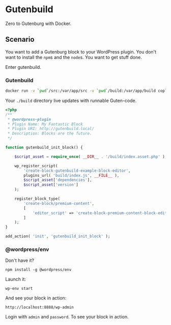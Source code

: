 # Gutenbuild

Zero to Gutenburg with Docker.

## Scenario

You want to add a Gutenburg block to your WordPress plugin. You don't want to install the `npm`s and the `node`s. You want to get stuff done.

Enter gutenbuild.

### Gutenbuild

```bash
docker run -v `pwd`/src:/var/app/src -v `pwd`/build:/var/app/build coplusco/gutenbuild
```

Your `./build` directory live updates with runnable Guten-code.

```php
<?php
/**
 * @wordpress-plugin
 * Plugin Name: My Fantastic Block
 * Plugin URI: http://gutenbuild.local/
 * Description: Blocks are the future.
 */

function gutenbuild_init_block() {

	$script_asset = require_once( __DIR__ . '/build/index.asset.php' );

	wp_register_script(
		'create-block-gutenbuild-example-block-editor',
		plugins_url( 'build/index.js', __FILE__ ),
		$script_asset['dependencies'],
		$script_asset['version']
	);

	register_block_type(
		'create-block/premium-content',
		[
			'editor_script' => 'create-block-premium-content-block-editor',
		]
	);
}

add_action( 'init', 'gutenbuild_init_block' );
```

### @wordpress/env

Don't have it?

```
npm install -g @wordpress/env
```

Launch it:

```
wp-env start
```

And see your block in action:

```
http://localhost:8888/wp-admin
```

Login with `admin` and `password`. To see your block in action.